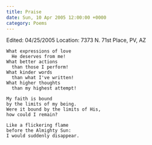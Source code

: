 ```yaml
---
title: Praise
date: Sun, 10 Apr 2005 12:00:00 +0000
category: Poems
---
```


Edited: 04/25/2005
Location: 7373 N. 71st Place, PV, AZ

    What expressions of love  
      He deserves from me!  
    What better actions  
      than those I perform!  
    What kinder words  
      than what I've written!  
    What higher thoughts  
      than my highest attempt!

    My faith is bound  
    by the limits of my being.  
    Were it bound by the limits of His,  
    how could I remain?

    Like a flickering flame  
    before the Almighty Sun:  
    I would suddenly disappear.


